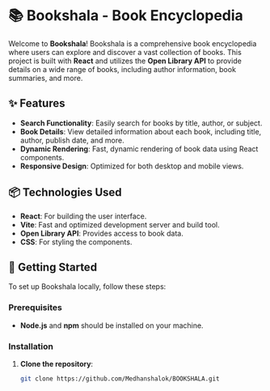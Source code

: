 # 📚 Bookshala - Book Encyclopedia

Welcome to **Bookshala**! Bookshala is a comprehensive book encyclopedia where users can explore and discover a vast collection of books. This project is built with **React** and utilizes the **Open Library API** to provide details on a wide range of books, including author information, book summaries, and more.

## ✨ Features

- **Search Functionality**: Easily search for books by title, author, or subject.
- **Book Details**: View detailed information about each book, including title, author, publish date, and more.
- **Dynamic Rendering**: Fast, dynamic rendering of book data using React components.
- **Responsive Design**: Optimized for both desktop and mobile views.

## 📦 Technologies Used

- **React**: For building the user interface.
- **Vite**: Fast and optimized development server and build tool.
- **Open Library API**: Provides access to book data.
- **CSS**: For styling the components.

## 🚀 Getting Started

To set up Bookshala locally, follow these steps:

### Prerequisites

- **Node.js** and **npm** should be installed on your machine.

### Installation

1. **Clone the repository**:
   ```bash
   git clone https://github.com/Medhanshalok/BOOKSHALA.git
